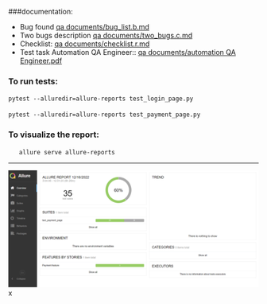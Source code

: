 
###documentation:
* Bug found [qa documents/bug_list.b.md](https://github.com/asechnaya/ibit/tree/master/qa%20documents/bug_list.b.md)
* Two bugs description [qa documents/two_bugs.c.md](https://github.com/asechnaya/ibit/tree/master/qa%20documents/two_bugs.c.md)
* Checklist: [qa documents/checklist.r.md](https://github.com/asechnaya/ibit/tree/master/qa%20documents/checklist.r.md)
* Test task Automation QA Engineer:: [qa documents/automation QA Engineer.pdf](https://github.com/asechnaya/ibit/tree/master/qa%20documents/automation%20QA%20Engineer.pdf)


### To run tests:

```
pytest --alluredir=allure-reports test_login_page.py 

pytest --alluredir=allure-reports test_payment_page.py 
``` 

### To visualize the report:
```
   allure serve allure-reports 
```

-----------------------------
![](qa%20documents\2022-12-16_12-51-26.png)x
